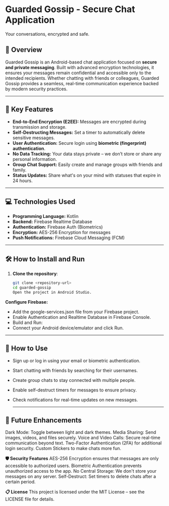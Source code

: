 # **Guarded Gossip - Secure Chat Application**  
Your conversations, encrypted and safe.

## 🚀 **Overview**
Guarded Gossip is an Android-based chat application focused on **secure and private messaging**. Built with advanced encryption technologies, it ensures your messages remain confidential and accessible only to the intended recipients. Whether chatting with friends or colleagues, Guarded Gossip provides a seamless, real-time communication experience backed by modern security practices.

---

## 🔑 **Key Features**
- **End-to-End Encryption (E2EE):** Messages are encrypted during transmission and storage.
- **Self-Destructing Messages:** Set a timer to automatically delete sensitive messages.
- **User Authentication:** Secure login using **biometric (fingerprint) authentication**.
- **No Data Tracking:** Your data stays private – we don’t store or share any personal information.
- **Group Chat Support:** Easily create and manage groups with friends and family.
- **Status Updates:** Share what's on your mind with statuses that expire in 24 hours.

---

## 💻 **Technologies Used**
- **Programming Language:** Kotlin  
- **Backend:** Firebase Realtime Database  
- **Authentication:** Firebase Auth (Biometrics)  
- **Encryption:** AES-256 Encryption for messages  
- **Push Notifications:** Firebase Cloud Messaging (FCM)  

---

## 🛠 **How to Install and Run**  
1. **Clone the repository**:  
   ```bash
   git clone <repository-url>
   cd guarded-gossip
   Open the project in Android Studio.
**Configure Firebase:**
- Add the google-services.json file from your Firebase project.
- Enable Authentication and Realtime Database in Firebase Console.
- Build and Run:
- Connect your Android device/emulator and click Run.

---




## 📱 **How to Use**
- Sign up or log in using your email or biometric authentication.
- Start chatting with friends by searching for their usernames.
- Create group chats to stay connected with multiple people.
- Enable self-destruct timers for messages to ensure privacy.
- Check notifications for real-time updates on new messages.

  ---


## 🎯 **Future Enhancements**
Dark Mode: Toggle between light and dark themes.
Media Sharing: Send images, videos, and files securely.
Voice and Video Calls: Secure real-time communication beyond text.
Two-Factor Authentication (2FA) for additional login security.
Custom Stickers to make chats more fun.


**🛡 Security Features**
AES-256 Encryption ensures that messages are only accessible to authorized users.
Biometric Authentication prevents unauthorized access to the app.
No Central Storage: We don't store your messages on any server.
Self-Destruct: Set timers to delete chats after a certain period.

**📋 License**
This project is licensed under the MIT License – see the LICENSE file for details.



